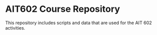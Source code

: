 # AIT602 Course Repository

This repository includes scripts and data that are used for the AIT 602 activities. 

